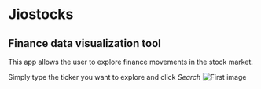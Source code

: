 # Jiostocks

## Finance data visualization tool

This app allows the user to explore finance movements in the stock market.

Simply type the ticker you want to explore and click *Search*
![First image](https://www.google.com/url?sa=i&url=https%3A%2F%2Fwww.shutterstock.com%2Fes%2Fsearch%2Ftest%2Bimage%2Btv&psig=AOvVaw2vEbCW0PhW3A6z-MBhvzKB&ust=1583519775599000&source=images&cd=vfe&ved=0CAIQjRxqFwoTCLiz1v_8g-gCFQAAAAAdAAAAABAD)
